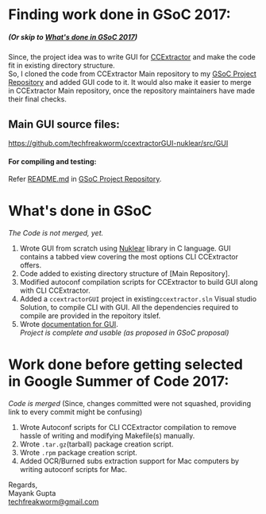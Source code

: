 # Finding work done in GSoC 2017:
##### (Or skip to [What's done in GSoC 2017](#what-is-done-in-gsoc))
Since, the project idea was to write GUI for [CCExtractor](https://github.com/CCExtractor/ccextractor) and make the code fit in existing directory structure. </br>
So, I cloned the code from CCExtractor Main repository to my [GSoC Project Repository](https://github.com/techfreakworm/ccextractorGUI-nuklear) and added GUI code to it. It would also make it easier to merge in CCExtractor Main repository, once the repository maintainers have made their final checks.

## Main GUI source files:
https://github.com/techfreakworm/ccextractorGUI-nuklear/src/GUI </br>

#### For compiling and testing:
Refer [README.md](https://github.com/techfreakworm/ccextractorGUI-nuklear/blob/master/README.md#compile-ccx-gui) in [GSoC Project Repository](https://github.com/techfreakworm/ccextractorGUI-nuklear).

# <a id="what-is-done-in-gsoc">What's done in GSoC</a>

*The Code is not merged, yet.*
1. Wrote GUI from scratch using [Nuklear](https://github.com/vurtun/nuklear) library in C language. GUI contains a tabbed view covering the most options CLI CCExtractor offers.
2. Code added to existing directory structure of [Main Repository].
3. Modified autoconf compilation scripts for CCExtractor to build GUI along with CLI CCExtractor.
4. Added a `ccextractorGUI` project in existing`ccextractor.sln` Visual studio Solution, to compile CLI with GUI. All the dependencies required to compile are provided in the repoitory itslef.
5. Wrote [documentation for GUI](https://github.com/techfreakworm/ccextractorGUI-nuklear/blob/master/guidoc.md). </br>
*Project is complete and usable (as proposed in GSoC proposal)*

# Work done before getting selected in Google Summer of Code 2017:
*Code is merged* (Since, changes committed were not squashed, providing link to every commit might be confusing)
1. Wrote Autoconf scripts for CLI CCExtractor compilation to remove hassle of writing and modifying Makefile(s) manually.
2. Wrote `.tar.gz`(tarball) package creation script.
3. Wrote `.rpm` package creation script.
4. Added OCR/Burned subs extraction support for Mac computers by writing autoconf scripts for Mac.

Regards,</br>
Mayank Gupta</br> 
techfreakworm@gmail.com
